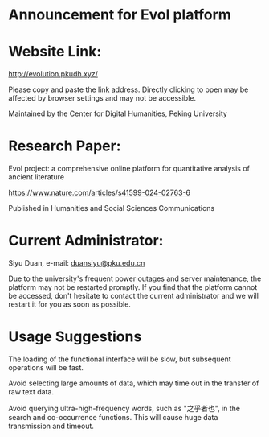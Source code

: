 # Announcement for Evol platform

# Website Link: 

http://evolution.pkudh.xyz/

Please copy and paste the link address. Directly clicking to open may be affected by browser settings and may not be accessible.

Maintained by the Center for Digital Humanities, Peking University


# Research Paper: 

Evol project: a comprehensive online platform  for quantitative analysis of ancient literature

https://www.nature.com/articles/s41599-024-02763-6

Published in Humanities and Social Sciences Communications


# Current Administrator:

Siyu Duan, e-mail: duansiyu@pku.edu.cn

Due to the university's frequent power outages and server maintenance, the platform may not be restarted promptly. If you find that the platform cannot be accessed, don't hesitate to contact the current administrator and we will restart it for you as soon as possible.


# Usage Suggestions

The loading of the functional interface will be slow, but subsequent operations will be fast.

Avoid selecting large amounts of data, which may time out in the transfer of raw text data.

Avoid querying ultra-high-frequency words, such as "之乎者也", in the search and co-occurrence functions. This will cause huge data transmission and timeout.
